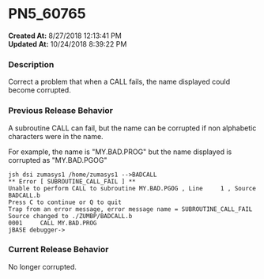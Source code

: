 # PN5_60765

**Created At:** 8/27/2018 12:13:41 PM  
**Updated At:** 10/24/2018 8:39:22 PM  


### Description

Correct a problem that when a CALL fails, the name displayed could become corrupted.



### Previous Release Behavior

A subroutine CALL can fail, but the name can be corrupted if non alphabetic characters were in the name.

For example, the name is "MY.BAD.PROG" but the name displayed is corrupted as "MY.BAD.PGOG"

```
jsh dsi zumasys1 /home/zumasys1 -->BADCALL
** Error [ SUBROUTINE_CALL_FAIL ] **
Unable to perform CALL to subroutine MY.BAD.PGOG , Line     1 , Source BADCALL.b
Press C to continue or Q to quit
Trap from an error message, error message name = SUBROUTINE_CALL_FAIL
Source changed to ./ZUMBP/BADCALL.b
0001     CALL MY.BAD.PROG
jBASE debugger->
```



### Current Release Behavior

No longer corrupted.
